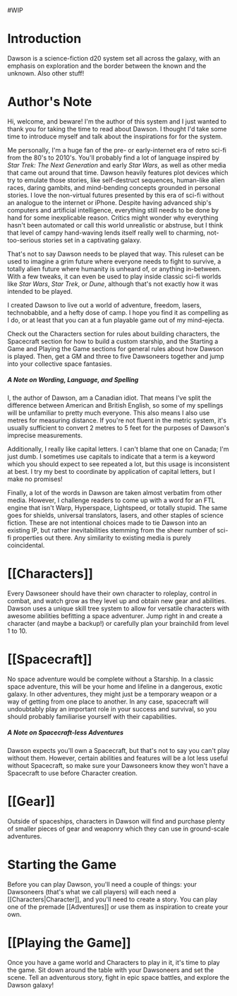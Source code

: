 #WIP

# Introduction

Dawson is a science-fiction d20 system set all across the galaxy, with an emphasis on exploration and the border between the known and the unknown. Also other stuff!

# Author's Note

Hi, welcome, and beware! I'm the author of this system and I just wanted to thank you for taking the time to read about Dawson. I thought I'd take some time to introduce myself and talk about the inspirations for for the system.

Me personally, I'm a huge fan of the pre- or early-internet era of retro sci-fi from the 80's to 2010's. You'll probably find a lot of language inspired by *Star Trek: The Next Generation* and early *Star Wars*, as well as other media that came out around that time. Dawson heavily features plot devices which try to emulate those stories, like self-destruct sequences, human-like alien races, daring gambits, and mind-bending concepts grounded in personal stories. I love the non-virtual futures presented by this era of sci-fi without an analogue to the internet or iPhone. Despite having advanced ship's computers and artificial intelligence, everything still needs to be done by hand for some inexplicable reason. Critics might wonder why everything hasn't been automated or call this world unrealistic or abstruse, but I think that level of campy hand-waving lends itself really well to charming, not-too-serious stories set in a captivating galaxy.

That's not to say Dawson needs to be played that way. This ruleset can be used to imagine a grim future where everyone needs to fight to survive, a totally alien future where humanity is unheard of, or anything in-between. With a few tweaks, it can even be used to play inside classic sci-fi worlds like *Star Wars*, *Star Trek*, or *Dune*, although that's not exactly how it was intended to be played. 

I created Dawson to live out a world of adventure, freedom, lasers, technobabble, and a hefty dose of camp. I hope you find it as compelling as I do, or at least that you can at a fun playable game out of my mind-ejecta. 

Check out the Characters section for rules about building characters, the Spacecraft section for how to build a custom starship, and the Starting a Game and Playing the Game sections for general rules about how Dawson is played. Then, get a GM and three to five Dawsoneers together and jump into your collective space fantasies.

##### A Note on Wording, Language, and Spelling

I, the author of Dawson, am a Canadian idiot. That means I've split the difference between American and British English, so some of my spellings will be unfamiliar to pretty much everyone. This also means I also use metres for measuring distance. If you're not fluent in the metric system, it's usually sufficient to convert 2 metres to 5 feet for the purposes of Dawson's imprecise measurements.

Additionally, I really like capital letters. I can't blame that one on Canada; I'm just dumb. I sometimes use capitals to indicate that a term is a keyword which you should expect to see repeated a lot, but this usage is inconsistent at best. I try my best to coordinate by application of capital letters, but I make no promises!

Finally, a lot of the words in Dawson are taken almost verbatim from other  media. However, I challenge readers to come up with a word for an FTL engine that isn't Warp, Hyperspace, Lightspeed, or totally stupid. The same goes for shields, universal translators, lasers, and other staples of science fiction. These are not intentional choices made to tie Dawson into an existing IP, but rather inevitabilities stemming from the sheer number of sci-fi properties out there. Any similarity to existing media is purely coincidental.

# [[Characters]]

Every Dawsoneer should have their own character to roleplay, control in combat, and watch grow as they level up and obtain new gear and abilities. Dawson uses a unique skill tree system to allow for versatile characters with awesome abilities befitting a space adventurer. Jump right in and create a character (and maybe a backup!) or carefully plan your brainchild from level 1 to 10.

# [[Spacecraft]]

No space adventure would be complete without a Starship. In a classic space adventure, this will be your home and lifeline in a dangerous, exotic galaxy. In other adventures, they might just be a temporary weapon or a way of getting from one place to another. In any case, spacecraft will undoubtably play an important role in your success and survival, so you should probably familiarise yourself with their capabilities.

##### A Note on Spacecraft-less Adventures

Dawson expects you'll own a Spacecraft, but that's not to say you can't play without them. However, certain abilities and features will be a lot less useful without Spacecraft, so make sure your Dawsoneers know they won't have a Spacecraft to use before Character creation.

# [[Gear]]

Outside of spaceships, characters in Dawson will find and purchase plenty of smaller pieces of gear and weaponry which they can use in ground-scale adventures. 

# Starting the Game

Before you can play Dawson, you'll need a couple of things: your Dawsoneers (that's what we call players) will each need a [[Characters|Character]], and you'll need to create a story. You can play one of the premade [[Adventures]] or use them as inspiration to create your own.

# [[Playing the Game]]

Once you have a game world and Characters to play in it, it's time to play the game. Sit down around the table with your Dawsoneers and set the scene. Tell an adventurous story, fight in epic space battles, and explore the Dawson galaxy!